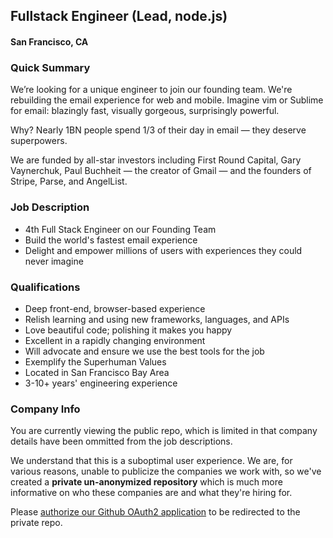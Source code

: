 ## Fullstack Engineer (Lead, node.js)
#### San Francisco, CA

### Quick Summary
We’re looking for a unique engineer to join our founding team. We're rebuilding the email experience for web and mobile. Imagine vim or Sublime for email: blazingly fast, visually gorgeous, surprisingly powerful.

Why? Nearly 1BN people spend 1/3 of their day in email — they deserve superpowers.

We are funded by all-star investors including First Round Capital, Gary Vaynerchuk, Paul Buchheit — the creator of Gmail — and the founders of Stripe, Parse, and AngelList.

### Job Description
+  4th Full Stack Engineer on our Founding Team
+  Build the world's fastest email experience
+  Delight and empower millions of users with experiences they could never imagine

### Qualifications
+  Deep front-end, browser-based experience
+  Relish learning and using new frameworks, languages, and APIs
+  Love beautiful code; polishing it makes you happy
+  Excellent in a rapidly changing environment
+  Will advocate and ensure we use the best tools for the job
+  Exemplify the Superhuman Values
+  Located in San Francisco Bay Area
+  3-10+ years' engineering experience


### Company Info
You are currently viewing the public repo, which is limited in that company details have been ommitted from the job descriptions.  
    
We understand that this is a suboptimal user experience.  We are, for various reasons, unable to publicize the companies we work with, so we've
created a **private un-anonymized repository** which is much more informative on who these companies are and what they're hiring for.  
    
Please [authorize our Github OAuth2 application](https://letsrockit.co/users/auth/github?job_id=u3vwzxjodw1hbg-fullstack-engineer-lead-node-js) to be redirected to the private repo.
